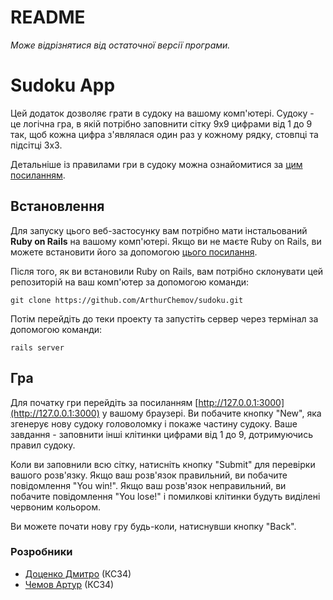 # README

_Може відрізнятися від остаточної версії програми._

# Sudoku App

Цей додаток дозволяє грати в судоку на вашому комп'ютері. Судоку - це логічна гра, в якій потрібно заповнити сітку 9x9 цифрами від 1 до 9 так, щоб кожна цифра з'являлася один раз у кожному рядку, стовпці та підсітці 3x3. 

Детальніше із правилами гри в судоку можна ознайомитися за [цим посиланням](https://sudokutable.com/howtoplay/?lang=uk).

## Встановлення

Для запуску цього веб-застосунку вам потрібно мати інстальований **Ruby on Rails** на вашому комп'ютері. Якщо ви не маєте Ruby on Rails, ви можете встановити його за допомогою [цього посилання](https://guides.rubyonrails.org/getting_started.html).

Після того, як ви встановили Ruby on Rails, вам потрібно склонувати цей репозиторій на ваш комп'ютер за допомогою команди:

```
git clone https://github.com/ArthurChemov/sudoku.git
```

Потім перейдіть до теки проекту та запустіть сервер через термінал за допомогою команди:

```
rails server
```

## Гра

Для початку гри перейдіть за посиланням [http://127.0.0.1:3000](http://127.0.0.1:3000) у вашому браузері. Ви побачите кнопку "New", яка згенерує нову судоку головоломку і покаже частину судоку. Ваше завдання - заповнити інші клітинки цифрами від 1 до 9, дотримуючись правил судоку.

Коли ви заповнили всю сітку, натисніть кнопку "Submit" для перевірки вашого розв'язку. Якщо ваш розв'язок правильний, ви побачите повідомлення "You win!". Якщо ваш розв'язок неправильний, ви побачите повідомлення "You lose!" і помилкові клітинки будуть виділені червоним кольором.

Ви можете почати нову гру будь-коли, натиснувши кнопку "Back".


### Розробники
* [Доценко Дмитро](https://github.com/DDS-KRZN) (КС34)
* [Чемов Артур](https://github.com/ArthurChemov) (КС34)